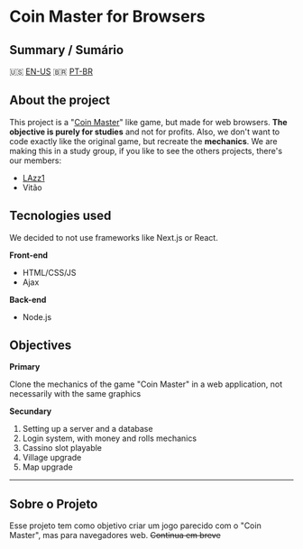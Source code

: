 # Coin Master for Browsers 
## Summary / Sumário

 🇺🇸 [EN-US](#About-the-project)
 🇧🇷 [PT-BR](#Sobre-o-projeto)

## About the project
This project is a "[Coin Master](https://play.google.com/store/apps/details?id=com.moonactive.coinmaster&hl=pt_BR&gl=US)" like game, but made for web browsers. **The objective is purely for studies** and not for profits. Also, we don't want to code exactly like the original game, but recreate the **mechanics**.
We are making this in a study group, if you like to see the others projects, there's our members:
- [LAzz1](https://github.com/LAzz1/coinmaster) 
- Vitão
## Tecnologies used
We decided to not use frameworks like Next.js or React.

**Front-end**
- HTML/CSS/JS
- Ajax

**Back-end**
- Node.js

## Objectives
**Primary**

Clone the mechanics of the game "Coin Master" in a web application, not necessarily with the same graphics
 
**Secundary**

 1. Setting up a server and a database
 2. Login system, with money and rolls mechanics
 3. Cassino slot playable
 4. Village upgrade
 5. Map upgrade
-----------------------------
## Sobre o Projeto
Esse projeto tem como objetivo criar um jogo parecido com o "Coin Master", mas para navegadores web.
~~Continua em breve~~
